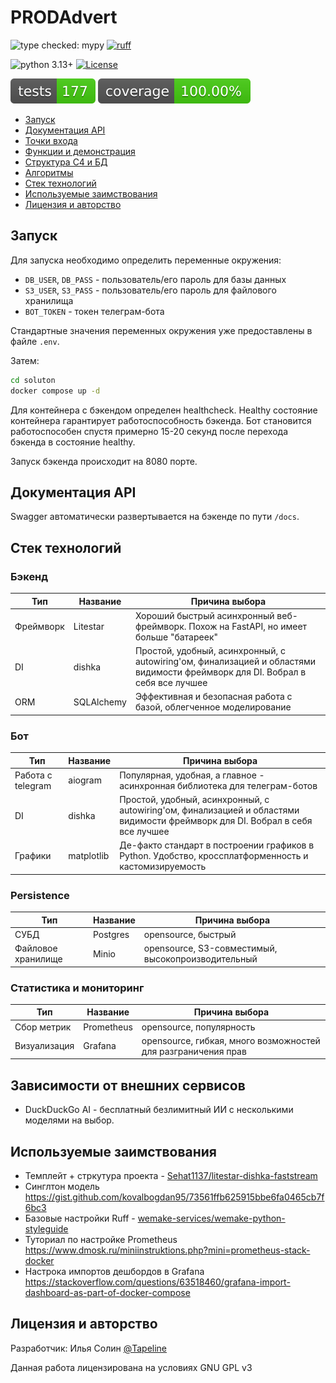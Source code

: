 # PRODAdvert

![type checked: mypy](https://img.shields.io/badge/mypy-type%20checked-green)
[![ruff](https://img.shields.io/badge/style-ruff-41B5BE?style=flat)](https://github.com/astral-sh/ruff)

![python 3.13+](https://img.shields.io/badge/python-3.13+-blue)
[![License](https://img.shields.io/badge/license-GNU%20GPLv3-green)](./LICENSE)

![](backend/tests-badge.svg)
![](backend/coverage-badge.svg)

* [Запуск](#запуск)
* [Документация API](#документация-api)
* [Точки входа](docs/entrypoints.md)
* [Функции и демонстрация](docs/features.md)
* [Структура C4 и БД](docs/structure.md)
* [Алгоритмы](docs/sequences.md)
* [Стек технологий](#стек-технологий)
* [Используемые заимствования](#используемые-заимствования)
* [Лицензия и авторство](#лицензия-и-авторство)

## Запуск

Для запуска необходимо определить переменные окружения:
- `DB_USER`, `DB_PASS` - пользователь/его пароль для базы данных
- `S3_USER`, `S3_PASS` - пользователь/его пароль для файлового хранилища
- `BOT_TOKEN` - токен телеграм-бота

Стандартные значения переменных окружения уже предоставлены
в файле `.env`.

Затем:
```sh
cd soluton
docker compose up -d
```

Для контейнера с бэкендом определен healthcheck. Healthy состояние контейнера
гарантирует работоспособность бэкенда. Бот становится работоспособен спустя
примерно 15-20 секунд после перехода бэкенда в состояние healthy.

Запуск бэкенда происходит на 8080 порте.

## Документация API

Swagger автоматически развертывается на бэкенде по
пути `/docs`.

## Стек технологий

### Бэкенд

| Тип       | Название   | Причина выбора                                                                                                                |
|-----------|------------|-------------------------------------------------------------------------------------------------------------------------------|
| Фреймворк | Litestar   | Хороший быстрый асинхронный веб-фреймворк. Похож на FastAPI, но имеет больше "батареек"                                       |
| DI        | dishka     | Простой, удобный, асинхронный, с autowiring'ом, финализацией и областями видимости фреймворк для DI. Вобрал в себя все лучшее |
| ORM       | SQLAlchemy | Эффективная и безопасная работа с базой, облегченное моделирование                                                            |

### Бот

| Тип               | Название   | Причина выбора                                                                                                               |
|-------------------|------------|------------------------------------------------------------------------------------------------------------------------------|
| Работа с telegram | aiogram    | Популярная, удобная, а главное - асинхронная библиотека для телеграм-ботов                                                   |
| DI                | dishka     | Простой, удобный, асинхронный, с autowiring'ом, финализацией и областями видимости фреймворк для DI. Вобрал в себя все лучшее |
| Графики           | matplotlib | Де-факто стандарт в построении графиков в Python. Удобство, кроссплатформенность и кастомизируемость                         |

### Persistence

| Тип                | Название | Причина выбора                                     |
|--------------------|----------|----------------------------------------------------|
| СУБД               | Postgres | opensource, быстрый                                |
| Файловое хранилище | Minio    | opensource, S3-совместимый, высокопроизводительный |

### Статистика и мониторинг

| Тип          | Название   | Причина выбора                                                |
|--------------|------------|---------------------------------------------------------------|
| Сбор метрик  | Prometheus | opensource, популярность                                      |
| Визуализация | Grafana    | opensource, гибкая, много возможностей для разграничения прав |


## Зависимости от внешних сервисов

- DuckDuckGo AI - бесплатный безлимитный ИИ с несколькими моделями на выбор.

## Используемые заимствования

- Темплейт + стркутура проекта - [Sehat1137/litestar-dishka-faststream](https://github.com/Sehat1137/litestar-dishka-faststream/)
- Синглтон модель https://gist.github.com/kovalbogdan95/73561ffb625915bbe6fa0465cb7f6bc3
- Базовые настройки Ruff - [wemake-services/wemake-python-styleguide](https://github.com/wemake-services/wemake-python-styleguide)
- Туториал по настройке Prometheus https://www.dmosk.ru/miniinstruktions.php?mini=prometheus-stack-docker
- Настрока импортов дешбордов в Grafana https://stackoverflow.com/questions/63518460/grafana-import-dashboard-as-part-of-docker-compose

## Лицензия и авторство

Разработчик: Илья Солин [@Tapeline](https://github.com/Tapeline)

Данная работа лицензирована на условиях GNU GPL v3
